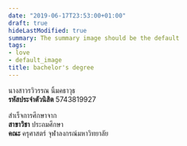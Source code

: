 ```yaml
---
date: "2019-06-17T23:53:00+01:00"
draft: true
hideLastModified: true
summary: The summary image should be the default
tags:
- love
- default_image
title: bachelor's degree
---
```



นางสาวรวิวรรณ นิ้มคธาวุธ\
**รหัสประจำตัวนิสิต** 5743819927

สำเร็จการศึกษาจาก\
**สาขาวิชา** ประถมศึกษา\
**คณะ** ครุศาสตร์ จุฬาลงกรณ์มหาวิทยาลัย